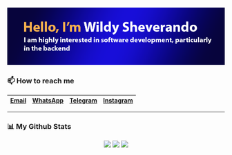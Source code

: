 <p align="center">
    <img src="https://github.com/wildyrando/wildyrando/blob/main/image.png?raw=true">
</p>


### 📫 How to reach me
|[Email](mailto:hai@wildyrando.com)|[WhatsApp](https://wa.me/628158000632)|[Telegram](https://t.me/wildyrando)|[Instagram](https://instagram.com/wildyrando)|
|:-|:-|:-|:-|
---

### 📊 My Github Stats
<div align="center">
   <img src="https://github-readme-stats.vercel.app/api?username=wildyrando&show_icons=true&theme=transparent" height="215"/>
   <img src="https://github-readme-stats.vercel.app/api/top-langs/?username=wildyrando&layout=compact&theme=transparent&langs_count=12" height="215"/>
   <img src="https://github-readme-streak-stats.herokuapp.com/?user=wildyrando&theme=transparent&hide_border=false" height="100"/>
</div>
